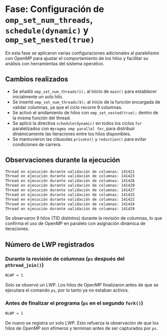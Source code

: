 # Fase: Configuración de `omp_set_num_threads`, `schedule(dynamic)` y `omp_set_nested(true)`

En esta fase se aplicaron varias configuraciones adicionales al paralelismo con OpenMP para ajustar el comportamiento de los hilos y facilitar su análisis con herramientas del sistema operativo.

## Cambios realizados

- Se añadió `omp_set_num_threads(1);` al inicio de `main()` para establecer inicialmente un solo hilo.
- Se insertó `omp_set_num_threads(9);` al inicio de la función encargada de validar columnas, ya que el ciclo recorre 9 columnas.
- Se activó el anidamiento de hilos con `omp_set_nested(true);` dentro de la misma función del thread.
- Se aplicó la directiva `schedule(dynamic)` en todos los ciclos `for` paralelizados con `#pragma omp parallel for`, para distribuir dinámicamente las iteraciones entre los hilos disponibles.
- Se mantuvieron las cláusulas `private()` y `reduction()` para evitar condiciones de carrera.

## Observaciones durante la ejecución

```bash
Thread en ejecución durante validación de columnas: 141421
Thread en ejecución durante validación de columnas: 141423
Thread en ejecución durante validación de columnas: 141426
Thread en ejecución durante validación de columnas: 141428
Thread en ejecución durante validación de columnas: 141427
Thread en ejecución durante validación de columnas: 141425
Thread en ejecución durante validación de columnas: 141422
Thread en ejecución durante validación de columnas: 141424
Thread en ejecución durante validación de columnas: 141429
```

Se observaron 9 hilos (TID distintos) durante la revisión de columnas, lo que confirma el uso de OpenMP en paralelo con asignación dinámica de iteraciones.

## Número de LWP registrados

### Durante la revisión de columnas (`ps` después del `pthread_join()`)

```bash
NLWP = 1
```

Solo se observó un LWP. Los hilos de OpenMP finalizaron antes de que se ejecutara el comando `ps`, por lo tanto ya no estaban activos.

### Antes de finalizar el programa (`ps` en el segundo `fork()`)

```bash
NLWP = 1
```

De nuevo se registra un solo LWP. Esto refuerza la observación de que los hilos de OpenMP son efímeros y terminan antes de ser capturados por `ps`.
